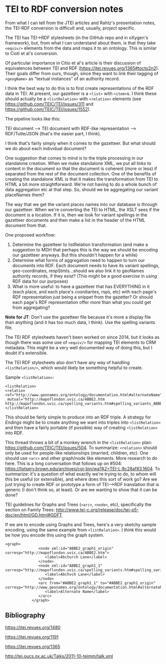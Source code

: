 # TEI to RDF conversion notes

From what I can tell from the JTEI articles and Rahtz's presentation notes, the TEI-RDF conversion is difficult and, usually, project specific.

The TEI has TEI->RDF stylesheets (in the GitHub repo and in oXygen's framework), but, from what I can understand about them, is that they take `<equiv/>` elements from the data and maps it to an ontology. This is similar to Cioti et al's conversion.

Of particular importance in Citio et al's article is their discussion of equivalences between TEI and RDF (https://jtei.revues.org/1365#tocto2n2). Their goals differ from ours, though, since they want to link their tagging of `<geogName>` as "textual instances" of an authority record. 

I think the best way to do this is to first create representations of the RDF data in TEI. At present, our gazetteer is a `<list>` with `<item>`s. I think these should actually be a `<listRelation>` with `<relation>` elements (see https://github.com/TEIC/TEI/issues/311 and https://github.com/TEIC/TEI/issues/1552). 

The pipeline looks like this:

TEI document --> TEI document with RDF-like representation --> RDF/Tutle/JSON (that's the easier part, I think).

I think that's fairly simply when it comes to the gazetteer. But what should we do about each individual document?

One suggestion that comes to mind is to the triple processing in our standalone creation. When we make standalone XML, we put all links to content in the document so that the document is coherent (more or less) if separated from the rest of the document collection. One of the benefits of creating the standalone XML is that it makes the transformation from TEI to HTML a bit more straightforward. We're not having to do a whole bunch of data aggregation etc at that step. So, should we be aggregating our variant placeNames them?

The way that we get the variant places names into our database is through our gazetteer. When we're converting the TEI to HTML, the XSLT sees if the document is a location. If it is, then we look for variant spellings in the gazetteer documents and then make a list in the header of the HTML document from that. 

One proposed workflow:

1. Determine the gazetteer to listRelation transformation (and make a suggestion to MDH that perhaps this is the way we should be encoding our gazetteer anyways. But this shouldn't happen for a while)
1. Determine what forms of aggregation need to happen to turn our documents into RDF. Each document needs to have its variant spellings, geo-coordinates, respStmts...should we also link it to geoNames authority records, if they exist? (This might be a good exercise in *using* RDF data for our purposes)
1. What is more useful: to have a gazetteer that has EVERYTHING in it (each place, and each place's coordiantes, rsps, etc) with each page's RDF representation just being a snippet from the gazetter? Or should each page's RDF representation offer more than what you could get from aggregating?


**Note for JT**: Don't use the gazetteer file because it's more a display file than anything (and it has too much data, I think). Use the spelling variants file.

The TEI RDF stylesheets haven't been worked on since 2014, but it looks as though there was some use of `<equiv/>` for mapping TEI elements to CRM metadata. This might be a very well documented way of doing this, but I doubt it's extensible.

The TEI RDF stylesheets also don't have any way of handling `<listRelation/>`, which would likely be something helpful to create. 

Sample `<listRelation>`:

```
<listRelation>
<relation ref="http://www.geonames.org/ontology/documentation.html#alternateName"
 mutual="http://mapoflondon.uvic.ca/ABBE2.htm http://mapoflondon.uvic.ca/spelling_variants.htm#spelling_variants_ABBE2_1"/>            </listRelation>
```

This should be fairly simple to produce into an RDF triple. A strategy for *Endings* might be to create anything we want into triples into `<listRelation>` and then have a fairly portable (if possible) way of creating `<listRelation>` into RDF.

This thread throws a bit of a monkey wrench in the `<listRelation>` plan: https://github.com/TEIC/TEI/issues/504. To summarize: `<relation>` should only be used for people-like relationships (married, children, etc). One should use `<arc>` and other graph/node like elements. More research to do here. This is a long conversation that follows up on #504: https://listserv.brown.edu/archives/cgi-bin/wa?A2=TEI-L;8c28af83.1604. To summarize: it's a question of what exactly we're trying to do, to whom will this be useful (or extensible), and where does this sort of work go? Are we just trying to create RDF or prototype a form of TEI-->RDF translation that is generic (I don't think so, at least). Or are we wanting to show that it can be done? 

TEI guidelines for Graphs and Trees (`<arc>`, `<node>`, etc), specifically the section on Family Trees: http://www.tei-c.org/release/doc/tei-p5-doc/en/html/GD.html#GDFT 

If we are to encode using Graphs and Trees, here's a very sketchy sample encoding, using the same example from `<listRelation>`. I *think* this would be how you encode this using the graph system.

```
<graph>
               <node xml:id="ABBE2_graph1_origin" corresp="http://mapoflondon.uvic.ca/ABBE2.htm">
                  <label>Abchurch Lane</label>
               </node>
               <node xml:id="ABBE2_graph1_1" corresp="http://mapoflondon.uvic.ca/spelling_variants.htm#spelling_variants_ABBE2_1">
                  <label>Abchvch Lane</label>
               </node>
               <arc from="#ABBE2_graph1_1" to="#ABBE2_graph1_origin" corresp="http://www.geonames.org/ontology/documentation.html#alternateName">
                  <label>Alternate Name</label>
               </arc>
            </graph>
```

## Bibliography

https://jtei.revues.org/1480

https://jtei.revues.org/1191

https://jtei.revues.org/1365

http://tei.oucs.ox.ac.uk/Talks/2011-10-teimm/talk.xml